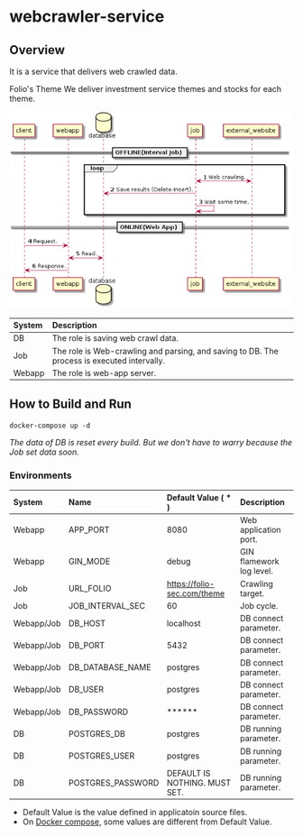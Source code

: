 # webcrawler-service

## Overview
It is a service that delivers web crawled data.

Folio's Theme We deliver investment service themes and stocks for each theme.

![system_overview.png](https://github.com/bubusuke/webcrawler-service/blob/master/doc/system_overview.png)

| System | Description                                                                                 |
| :----- | :------------------------------------------------------------------------------------------ |
| DB     | The role is saving web crawl data.                                                          |
| Job    | The role is Web-crawling and parsing, and saving to DB. The process is executed intervally. |
| Webapp | The role is web-app server.                                                                 |

## How to Build and Run
```
docker-compose up -d
```
*The data of DB is reset every build.*
*But we don't have to warry because the Job set data soon.*

### Environments
| System     | Name              | Default Value ( * )           | Description              |
| :--------- | :---------------- | :---------------------------- | :----------------------- |
| Webapp     | APP_PORT          | 8080                          | Web application port.    |
| Webapp     | GIN_MODE          | debug                         | GIN flamework log level. |
| Job        | URL_FOLIO         | https://folio-sec.com/theme   | Crawling target.         |
| Job        | JOB_INTERVAL_SEC  | 60                            | Job cycle.               |
| Webapp/Job | DB_HOST           | localhost                     | DB connect parameter.    |
| Webapp/Job | DB_PORT           | 5432                          | DB connect parameter.    |
| Webapp/Job | DB_DATABASE_NAME  | postgres                      | DB connect parameter.    |
| Webapp/Job | DB_USER           | postgres                      | DB connect parameter.    |
| Webapp/Job | DB_PASSWORD       | ******                        | DB connect parameter.    |
| DB         | POSTGRES_DB       | postgres                      | DB running parameter.    |
| DB         | POSTGRES_USER     | postgres                      | DB running parameter.    |
| DB         | POSTGRES_PASSWORD | DEFAULT IS NOTHING. MUST SET. | DB running parameter.    |
* Default Value is the value defined in applicatoin source files.
* On [Docker compose](https://github.com/bubusuke/webcrawler-service/blob/master/docker-compose.yaml), some values are different from Default Value.
